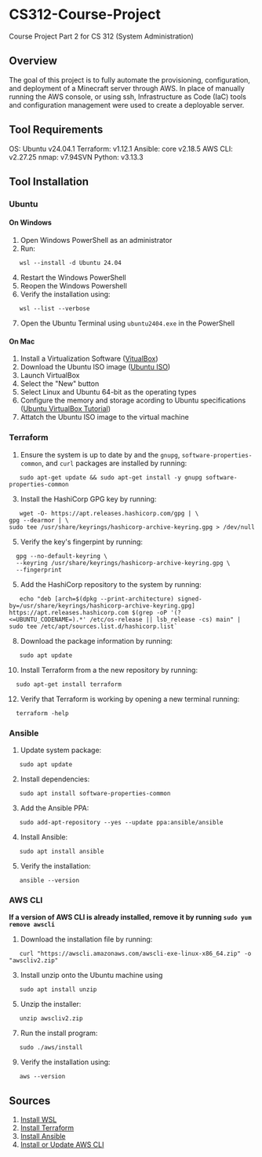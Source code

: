 # CS312-Course-Project
Course Project Part 2 for CS 312 (System Administration)

## Overview
The goal of this project is to fully automate the provisioning, configuration, and deployment of a Minecraft server through AWS. In place of manually running the AWS console, or using ssh, Infrastructure as Code (IaC) tools and configuration management were used to create a deployable server.

## Tool Requirements
OS: Ubuntu v24.04.1
Terraform: v1.12.1
Ansible: core v2.18.5
AWS CLI: v2.27.25
nmap: v7.94SVN
Python: v3.13.3

## Tool Installation
### Ubuntu
#### On Windows
1. Open Windows PowerShell as an administrator
2. Run:
```
   wsl --install -d Ubuntu 24.04
```
4. Restart the Windows PowerShell
5. Reopen the Windows Powershell
6. Verify the installation using:
```
   wsl --list --verbose
```
7. Open the Ubuntu Terminal using `ubuntu2404.exe` in the PowerShell

#### On Mac
1. Install a Virtualization Software ([VitualBox](https://www.virtualbox.org/))
2. Download the Ubuntu ISO image ([Ubuntu ISO](https://ubuntu.com/download/desktop))
3. Launch VirtualBox
4. Select the "New" button
5. Select Linux and Ubuntu 64-bit as the operating types
6. Configure the memory and storage acording to Ubuntu specifications ([Ubuntu VirtualBox Tutorial](https://ubuntu.com/tutorials/how-to-run-ubuntu-desktop-on-a-virtual-machine-using-virtualbox#1-overview))
7. Attatch the Ubuntu ISO image to the virtual machine

### Terraform
1. Ensure the system is up to date by and the `gnupg`, `software-properties-common`, and `curl` packages are installed by running:
```
   sudo apt-get update && sudo apt-get install -y gnupg software-properties-common
```
3. Install the HashiCorp GPG key by running:
```
   wget -O- https://apt.releases.hashicorp.com/gpg | \
gpg --dearmor | \
sudo tee /usr/share/keyrings/hashicorp-archive-keyring.gpg > /dev/null
```
5. Verify the key's fingerpint by running:
```
  gpg --no-default-keyring \
  --keyring /usr/share/keyrings/hashicorp-archive-keyring.gpg \
  --fingerprint
```
5. Add the HashiCorp repository to the system by running:
```
   echo "deb [arch=$(dpkg --print-architecture) signed-by=/usr/share/keyrings/hashicorp-archive-keyring.gpg] https://apt.releases.hashicorp.com $(grep -oP '(?<=UBUNTU_CODENAME=).*' /etc/os-release || lsb_release -cs) main" | sudo tee /etc/apt/sources.list.d/hashicorp.list`
```
8. Download the package information by running:
```
   sudo apt update
```
10. Install Terraform from a the new repository by running:
```
  sudo apt-get install terraform
```
12. Verify that Terraform is working by opening a new terminal running:
```
  terraform -help
```

### Ansible
1. Update system package:
```
   sudo apt update
```
2. Install dependencies:
```
   sudo apt install software-properties-common
```
3. Add the Ansible PPA:
```
   sudo add-apt-repository --yes --update ppa:ansible/ansible
```
4. Install Ansible:
```
   sudo apt install ansible
```
5. Verify the installation:
```
   ansible --version
```

### AWS CLI
**If a version of AWS CLI is already installed, remove it by running `sudo yum remove awscli`**
1. Download the installation file by running:
```
   curl "https://awscli.amazonaws.com/awscli-exe-linux-x86_64.zip" -o "awscliv2.zip"
```
3. Install unzip onto the Ubuntu machine using
```
   sudo apt install unzip
```
5. Unzip the installer:
```
   unzip awscliv2.zip
```
7. Run the install program:
```
   sudo ./aws/install
```
9. Verify the installation using:
```
   aws --version
```

## Sources
1. [Install WSL](https://learn.microsoft.com/en-us/windows/wsl/install#install-wsl-command)
2. [Install Terraform](https://developer.hashicorp.com/terraform/tutorials/aws-get-started/install-cli)
3. [Install Ansible](https://docs.ansible.com/ansible/latest/installation_guide/installation_distros.html#id6)
4. [Install or Update AWS CLI](https://docs.aws.amazon.com/cli/latest/userguide/getting-started-install.html)
